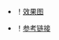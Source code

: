 - ！[效果图](https://github.com/ly931126/TestHorizontalProgressBar/blob/master/device-2017-08-01-110511.png)

- ！[参考链接]( http://www.jb51.net/article/91491.htm)



